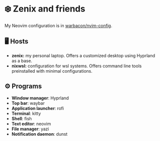 # ❄️ Zenix and friends

My Neovim configuration is in
[warbacon/nvim-config](https://github.com/warbacon/nvim-config).

## 🖥️ Hosts

- **zenix:** my personal laptop. Offers a customized desktop using Hyprland as a
  base.
- **nixwsl:** configuration for wsl systems. Offers command line tools
  preinstalled with minimal configurations.

## ⚙️ Programs

- **Window manager**: Hyprland
- **Top bar**: waybar
- **Application launcher**: rofi
- **Terminal**: kitty
- **Shell**: fish
- **Text editor**: neovim
- **File manager**: yazi
- **Notification daemon**: dunst
